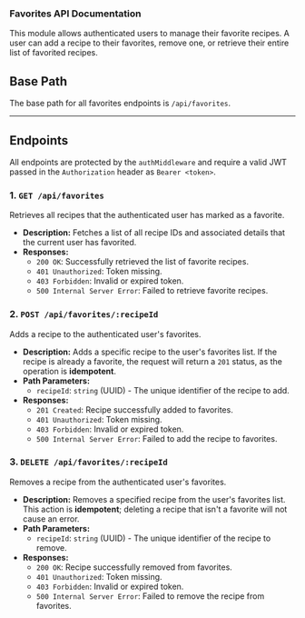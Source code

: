 ### Favorites API Documentation 

This module allows authenticated users to manage their favorite recipes. A user can add a recipe to their favorites, remove one, or retrieve their entire list of favorited recipes.

## Base Path
The base path for all favorites endpoints is `/api/favorites`.

---

## Endpoints

All endpoints are protected by the `authMiddleware` and require a valid JWT passed in the `Authorization` header as `Bearer <token>`.

### 1. `GET /api/favorites`
Retrieves all recipes that the authenticated user has marked as a favorite.

* **Description:** Fetches a list of all recipe IDs and associated details that the current user has favorited.
* **Responses:**
    * `200 OK`: Successfully retrieved the list of favorite recipes.
    * `401 Unauthorized`: Token missing.
    * `403 Forbidden`: Invalid or expired token.
    * `500 Internal Server Error`: Failed to retrieve favorite recipes.

### 2. `POST /api/favorites/:recipeId`
Adds a recipe to the authenticated user's favorites.

* **Description:** Adds a specific recipe to the user's favorites list. If the recipe is already a favorite, the request will return a `201` status, as the operation is **idempotent**.
* **Path Parameters:**
    * `recipeId`: `string` (UUID) - The unique identifier of the recipe to add.
* **Responses:**
    * `201 Created`: Recipe successfully added to favorites.
    * `401 Unauthorized`: Token missing.
    * `403 Forbidden`: Invalid or expired token.
    * `500 Internal Server Error`: Failed to add the recipe to favorites.

### 3. `DELETE /api/favorites/:recipeId`
Removes a recipe from the authenticated user's favorites.

* **Description:** Removes a specified recipe from the user's favorites list. This action is **idempotent**; deleting a recipe that isn't a favorite will not cause an error.
* **Path Parameters:**
    * `recipeId`: `string` (UUID) - The unique identifier of the recipe to remove.
* **Responses:**
    * `200 OK`: Recipe successfully removed from favorites.
    * `401 Unauthorized`: Token missing.
    * `403 Forbidden`: Invalid or expired token.
    * `500 Internal Server Error`: Failed to remove the recipe from favorites.